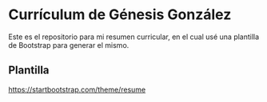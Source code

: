 # Currículum de Génesis González

Este es el repositorio para mi resumen curricular, en el cual usé una plantilla de Bootstrap para generar el mismo.


## Plantilla
<https://startbootstrap.com/theme/resume>